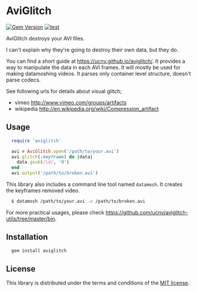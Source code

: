 # AviGlitch

[![Gem Version](https://badge.fury.io/rb/aviglitch.svg)](https://badge.fury.io/rb/aviglitch)
[![test](https://github.com/ucnv/aviglitch/actions/workflows/ruby.yml/badge.svg)](https://github.com/ucnv/aviglitch/actions/workflows/ruby.yml)

AviGlitch destroys your AVI files.

I can't explain why they're going to destroy their own data, but they do.

You can find a short guide at <https://ucnv.github.io/aviglitch/>.
It provides a way to manipulate the data in each AVI frames.
It will mostly be used for making datamoshing videos.
It parses only container level structure, doesn't parse codecs.

See following urls for details about visual glitch;

* vimeo <http://www.vimeo.com/groups/artifacts>
* wikipedia <http://en.wikipedia.org/wiki/Compression_artifact>

## Usage

```ruby
  require 'aviglitch'

  avi = AviGlitch.open('/path/to/your.avi')
  avi.glitch(:keyframe) do |data|
    data.gsub(/\d/, '0')
  end
  avi.output('/path/to/broken.avi')
```

This library also includes a command line tool named `datamosh`.
It creates the keyframes removed video.

```sh
  $ datamosh /path/to/your.avi -o /path/to/broken.avi
```

For more practical usages, please check <https://github.com/ucnv/aviglitch-utils/tree/master/bin>.

## Installation

```sh
  gem install aviglitch
```

## License

This library is distributed under the terms and conditions of the [MIT license](LICENSE).
